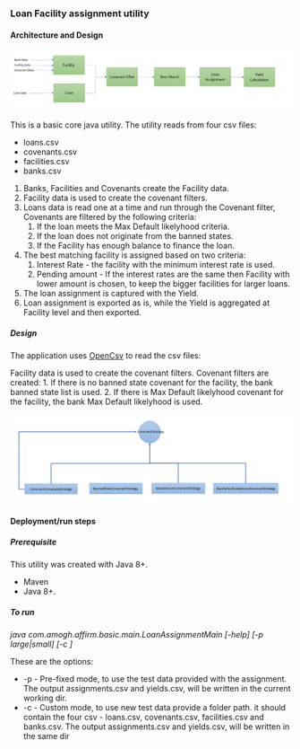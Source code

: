 ### Loan Facility assignment utility
#### Architecture and Design

![](https://github.com/amoghugupte/affirm-take-home/blob/main/basic-core-java/images/process.png)

This is a basic core java utility. The utility reads from four csv files:
- loans.csv
- covenants.csv
- facilities.csv
- banks.csv

1. Banks, Facilities and Covenants create the Facility data.
2. Facility data is used to create the covenant filters. 
3. Loans data is read one at a time and run through the Covenant filter, Covenants are filtered by the following criteria: 
   1. If the loan meets the Max Default likelyhood criteria.
   2. If the loan does not originate from the banned states.
   3. If the Facility has enough balance to finance the loan.
4. The best matching facility is assigned based on two criteria:
    1. Interest Rate - the facility with the minimum interest rate is used.
    2. Pending amount - If the interest rates are the same then Facility with lower amount is chosen, to keep the bigger facilities for larger loans.
5. The loan assignment is captured with the Yield.
6. Loan assignment is exported as is, while the Yield is aggregated at Facility level and then exported. 

##### Design

The application uses [OpenCsv](http://opencsv.sourceforge.net/) to read the csv files:

Facility data is used to create the covenant filters. Covenant filters are created:
    1. If there is no banned state covenant for the facility, the bank banned state list is used.
    2. If there is Max Default likelyhood covenant for the facility, the bank Max Default likelyhood is used.

![](https://github.com/amoghugupte/affirm-take-home/blob/main/basic-core-java/images/CovenantStrategy.png)

#### Deployment/run steps
##### Prerequisite
This utility was created with Java 8+.
- Maven
- Java 8+.

##### To run

*java com.amogh.affirm.basic.main.LoanAssignmentMain [-help] [-p large|small] [-c <folder-path>]*

These are the options:
- -p - Pre-fixed mode, to use the test data provided with the assignment. The output assignments.csv and yields.csv, will be written in the current working dir.
- -c - Custom mode, to use new test data provide a folder path. it should contain the four csv - loans.csv, covenants.csv, facilities.csv and banks.csv. The output assignments.csv and yields.csv, will be written in the same dir

